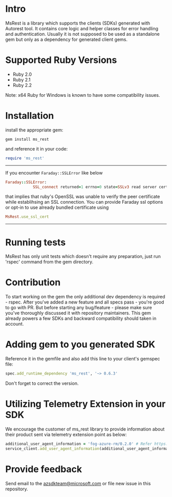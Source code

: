# Intro

MsRest is a library which supports the clients (SDKs) generated with Autorest tool. It contains core logic and helper classes for error handling and authentication. Usually it is not supposed to be used as a standalone gem but only as a dependency for generated client gems.

# Supported Ruby Versions

* Ruby 2.0
* Ruby 2.1
* Ruby 2.2

Note: x64 Ruby for Windows is known to have some compatibility issues.

# Installation

install the appropriate gem:

```
gem install ms_rest
```

and reference it in your code:

```Ruby
require 'ms_rest'
```
---
If you encounter `Faraday::SSLError` like below 
```Ruby
Faraday::SSLError:
            SSL_connect returned=1 errno=0 state=SSLv3 read server certificate B: certificate verify failed
```
that implies that ruby's OpenSSL was unable to verify the peer certificate while establihsing an SSL connection. You can provide Faraday ssl options or opt-in to use already bundled certificate using
```Ruby
MsRest.use_ssl_cert
```
---

# Running tests

MsRest has only unit tests which doesn't require any preparation, just run 'rspec' command from the gem directory.

# Contribution

To start working on the gem the only additional dev dependency is required - rspec. After you've added a new feature and all specs pass - you're good to go with PR. But before starting any bug/feature - please make sure you've thoroughly discussed it with repository maintainers. This gem already powers a few SDKs and backward compatibility should taken in account.

# Adding gem to you generated SDK

Reference it in the gemfile and also add this line to your client's gemspec file:

```ruby
spec.add_runtime_dependency 'ms_rest', '~> 0.6.3'
```
Don't forget to correct the version.

# Utilizing Telemetry Extension in your SDK

We encourage the customer of ms_rest library to provide information about their product sent via telemetry extension point as below:

```ruby
additional_user_agent_information = 'fog-azure-rm/0.2.0' # Refer https://github.com/Azure/azure-sdk-for-ruby/issues/517 for more info.
service_client.add_user_agent_information(additional_user_agent_information)
```


# Provide feedback

Send email to the azsdkteam@microsoft.com or file new issue in this repository.
